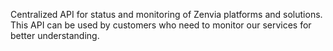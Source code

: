 Centralized API for status and monitoring of Zenvia platforms and solutions. This API can be used by customers who need to monitor our services for better understanding.
